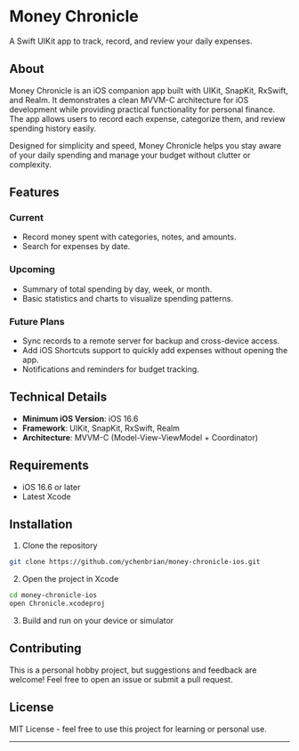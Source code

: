 # Money Chronicle

A Swift UIKit app to track, record, and review your daily expenses.

## About

Money Chronicle is an iOS companion app built with UIKit, SnapKit, RxSwift, and Realm. It demonstrates a clean MVVM-C architecture for iOS development while providing practical functionality for personal finance. The app allows users to record each expense, categorize them, and review spending history easily.

Designed for simplicity and speed, Money Chronicle helps you stay aware of your daily spending and manage your budget without clutter or complexity.

## Features

### Current
- Record money spent with categories, notes, and amounts.
- Search for expenses by date.

### Upcoming
- Summary of total spending by day, week, or month.
- Basic statistics and charts to visualize spending patterns.

### Future Plans
- Sync records to a remote server for backup and cross-device access.
- Add iOS Shortcuts support to quickly add expenses without opening the app.
- Notifications and reminders for budget tracking.

## Technical Details

- **Minimum iOS Version**: iOS 16.6
- **Framework**: UIKit, SnapKit, RxSwift, Realm
- **Architecture**: MVVM-C (Model-View-ViewModel + Coordinator)

## Requirements

- iOS 16.6 or later
- Latest Xcode

## Installation

1. Clone the repository
```bash
git clone https://github.com/ychenbrian/money-chronicle-ios.git
```

2. Open the project in Xcode
```bash
cd money-chronicle-ios
open Chronicle.xcodeproj
```

3. Build and run on your device or simulator

## Contributing

This is a personal hobby project, but suggestions and feedback are welcome! Feel free to open an issue or submit a pull request.

## License

MIT License - feel free to use this project for learning or personal use.

---

